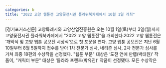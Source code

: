 ```yaml
---
categories: b
title: "2022 고양 웹툰전 고양꽃전시관 플라워북카페에서 10월 1일 개최"
---
```

[경기포커스신문] 고양특례시와 고양산업진흥원은 오는 10월 1일(토)부터 3일(월)까지 고양꽃전시관 플라워북카페에서 "2022 고양 웹툰전"을 개최한다.2022 고양 웹툰전은 ‘개막식 및 고양 웹툰 공모전 시상식’으로 첫 포문을 연다. 고양 웹툰 공모전은 지난 6월 10일부터 8월 5일까지 접수를 받아 1차 전문가 심사, 네티즌 심사, 2차 전문가 심사를 거쳐 최종 18편의 수상작을 선정했다. "웹툰 부문" 대상은 ‘도전 연애 만렙(박태원)’ 작품이, "캐릭터 부문" 대상은 ‘들라라 프렌즈(박유진)’ 작품이 선정됐다. 모든 수상작은